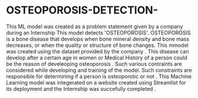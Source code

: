 # OSTEOPOROSIS-DETECTION-
This ML model was created as a problem statement given by a company during an Internship
This model detects 'OSTEOPOROSIS'. 
OSTEOPOROSIS is a bone disease that develops when bone mineral density and bone mass decreases, or when the quality or structure of bone changes.
This mmodel was created using the dataset provided by the company .
This disease can develop after a certain age in women or Medical History of a person could be the reason of develeoping osteoporosis .
Such various contraints are considered while developing and training of the model.
Such constraints are responsible for determining if a person is osteoporotic or not .
This Machine Learning model was integerated on a website created using Streamlist for its deployment and the Internship was succefully completed .
